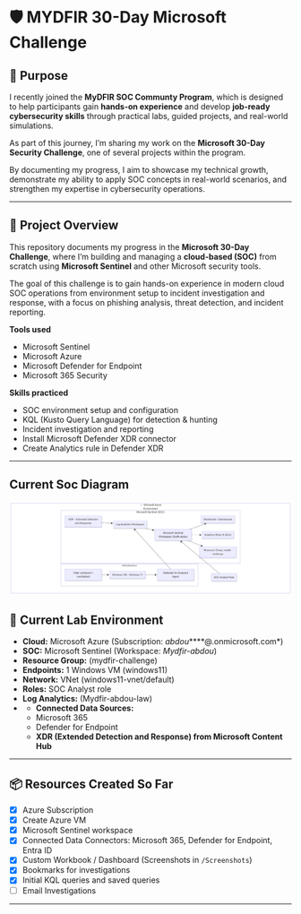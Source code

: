 
# 🛡️ MYDFIR 30-Day Microsoft Challenge

## 🎯 Purpose

I recently joined the **MyDFIR SOC Communty Program**, which is designed to help participants gain **hands-on experience** and develop **job-ready cybersecurity skills** through practical labs, guided projects, and real-world simulations.  

As part of this journey, I’m sharing my work on the **Microsoft 30-Day Security Challenge**, one of several projects within the program. 

By documenting my progress, I aim to showcase my technical growth, demonstrate my ability to apply SOC concepts in real-world scenarios, and strengthen my expertise in cybersecurity operations.


---

## 📘 Project Overview
This repository documents my progress in the **Microsoft 30-Day Challenge**, where I’m building and managing a **cloud-based  (SOC)** from scratch using **Microsoft Sentinel** and other Microsoft security tools.

The goal of this challenge is to gain hands-on experience in modern cloud SOC operations from environment setup to incident investigation and response, with a focus on phishing analysis, threat detection, and incident reporting.

**Tools used**
- Microsoft Sentinel  
- Microsoft Azure  
- Microsoft Defender for Endpoint  
- Microsoft 365 Security  

**Skills practiced**
- SOC environment setup and configuration  
- KQL (Kusto Query Language) for detection & hunting  
- Incident investigation and reporting  
- Install Microsoft Defender XDR connector
- Create Analytics rule in Defender XDR


---
## Current Soc Diagram
![SOC Lab Architecture](Soc-Arch-Diagram.png)

## 🧰 Current Lab Environment
- **Cloud:** Microsoft Azure (Subscription: *abdou*****@.onmicrosoft.com*)  
- **SOC:** Microsoft Sentinel (Workspace: *Mydfir-abdou*)  
- **Resource Group:** (mydfir-challenge)
- **Endpoints:** 1 Windows VM (windows11)
- **Network:** VNet (windows11-vnet/default)
- **Roles:** SOC Analyst role  
- **Log Analytics:** (Mydfir-abdou-law)
- - **Connected Data Sources:**
  - Microsoft 365
  - Defender for Endpoint
  - **XDR (Extended Detection and Response) from Microsoft Content Hub**

---

## 📦 Resources Created So Far
- [x] Azure Subscription  
- [x] Create Azure VM 
- [x] Microsoft Sentinel workspace  
- [x] Connected Data Connectors: Microsoft 365, Defender for Endpoint, Entra ID  
- [x] Custom Workbook / Dashboard (Screenshots in `/Screenshots`)  
- [x] Bookmarks for investigations  
- [x] Initial KQL queries and saved queries  
- [ ] Email Investigations 

---



